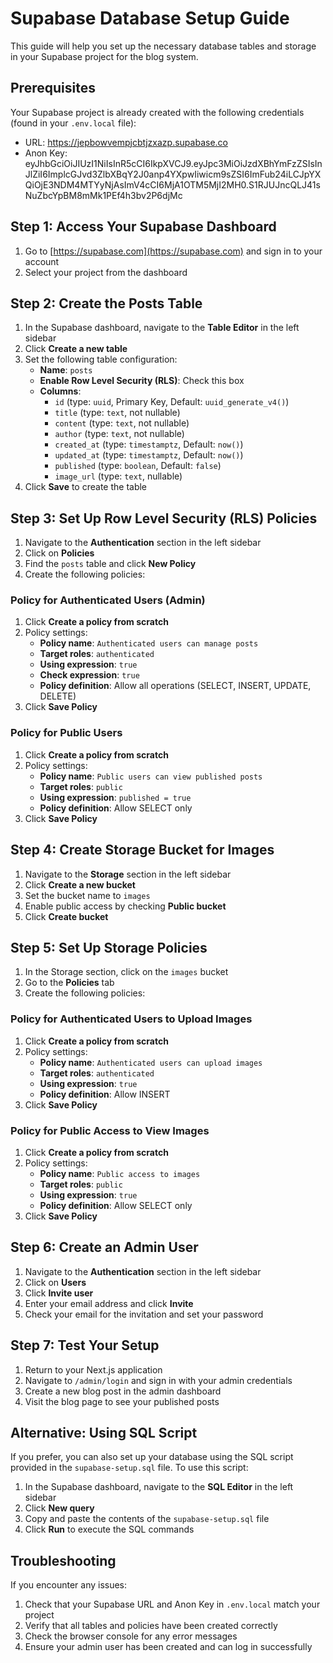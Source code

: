 # Supabase Database Setup Guide

This guide will help you set up the necessary database tables and storage in your Supabase project for the blog system.

## Prerequisites

Your Supabase project is already created with the following credentials (found in your `.env.local` file):
- URL: https://jepbowvempjcbtjzxazp.supabase.co
- Anon Key: eyJhbGciOiJIUzI1NiIsInR5cCI6IkpXVCJ9.eyJpc3MiOiJzdXBhYmFzZSIsInJlZiI6ImplcGJvd3ZlbXBqY2J0anp4YXpwIiwicm9sZSI6ImFub24iLCJpYXQiOjE3NDM4MTYyNjAsImV4cCI6MjA1OTM5MjI2MH0.S1RJUJncQLJ41sNuZbcYpBM8mMk1PEf4h3bv2P6djMc

## Step 1: Access Your Supabase Dashboard

1. Go to [https://supabase.com](https://supabase.com) and sign in to your account
2. Select your project from the dashboard

## Step 2: Create the Posts Table

1. In the Supabase dashboard, navigate to the **Table Editor** in the left sidebar
2. Click **Create a new table**
3. Set the following table configuration:
   - **Name**: `posts`
   - **Enable Row Level Security (RLS)**: Check this box
   - **Columns**:
     - `id` (type: `uuid`, Primary Key, Default: `uuid_generate_v4()`)
     - `title` (type: `text`, not nullable)
     - `content` (type: `text`, not nullable)
     - `author` (type: `text`, not nullable)
     - `created_at` (type: `timestamptz`, Default: `now()`)
     - `updated_at` (type: `timestamptz`, Default: `now()`)
     - `published` (type: `boolean`, Default: `false`)
     - `image_url` (type: `text`, nullable)
4. Click **Save** to create the table

## Step 3: Set Up Row Level Security (RLS) Policies

1. Navigate to the **Authentication** section in the left sidebar
2. Click on **Policies**
3. Find the `posts` table and click **New Policy**
4. Create the following policies:

### Policy for Authenticated Users (Admin)

1. Click **Create a policy from scratch**
2. Policy settings:
   - **Policy name**: `Authenticated users can manage posts`
   - **Target roles**: `authenticated`
   - **Using expression**: `true`
   - **Check expression**: `true`
   - **Policy definition**: Allow all operations (SELECT, INSERT, UPDATE, DELETE)
3. Click **Save Policy**

### Policy for Public Users

1. Click **Create a policy from scratch**
2. Policy settings:
   - **Policy name**: `Public users can view published posts`
   - **Target roles**: `public`
   - **Using expression**: `published = true`
   - **Policy definition**: Allow SELECT only
3. Click **Save Policy**

## Step 4: Create Storage Bucket for Images

1. Navigate to the **Storage** section in the left sidebar
2. Click **Create a new bucket**
3. Set the bucket name to `images`
4. Enable public access by checking **Public bucket**
5. Click **Create bucket**

## Step 5: Set Up Storage Policies

1. In the Storage section, click on the `images` bucket
2. Go to the **Policies** tab
3. Create the following policies:

### Policy for Authenticated Users to Upload Images

1. Click **Create a policy from scratch**
2. Policy settings:
   - **Policy name**: `Authenticated users can upload images`
   - **Target roles**: `authenticated`
   - **Using expression**: `true`
   - **Policy definition**: Allow INSERT
3. Click **Save Policy**

### Policy for Public Access to View Images

1. Click **Create a policy from scratch**
2. Policy settings:
   - **Policy name**: `Public access to images`
   - **Target roles**: `public`
   - **Using expression**: `true`
   - **Policy definition**: Allow SELECT only
3. Click **Save Policy**

## Step 6: Create an Admin User

1. Navigate to the **Authentication** section in the left sidebar
2. Click on **Users**
3. Click **Invite user**
4. Enter your email address and click **Invite**
5. Check your email for the invitation and set your password

## Step 7: Test Your Setup

1. Return to your Next.js application
2. Navigate to `/admin/login` and sign in with your admin credentials
3. Create a new blog post in the admin dashboard
4. Visit the blog page to see your published posts

## Alternative: Using SQL Script

If you prefer, you can also set up your database using the SQL script provided in the `supabase-setup.sql` file. To use this script:

1. In the Supabase dashboard, navigate to the **SQL Editor** in the left sidebar
2. Click **New query**
3. Copy and paste the contents of the `supabase-setup.sql` file
4. Click **Run** to execute the SQL commands

## Troubleshooting

If you encounter any issues:

1. Check that your Supabase URL and Anon Key in `.env.local` match your project
2. Verify that all tables and policies have been created correctly
3. Check the browser console for any error messages
4. Ensure your admin user has been created and can log in successfully